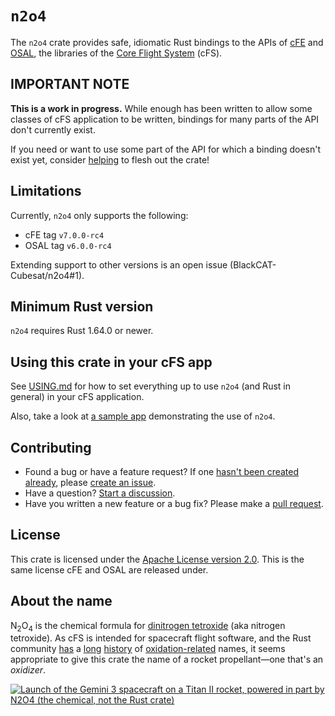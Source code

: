 # `n2o4`

The `n2o4` crate provides safe, idiomatic Rust bindings
to the APIs of [cFE] and [OSAL],
the libraries of the [Core Flight System] (cFS).

## IMPORTANT NOTE

**This is a work in progress.**
While enough has been written to allow some classes of cFS application to be written,
bindings for many parts of the API don't currently exist.

If you need or want to use some part of the API for which a binding doesn't exist yet,
consider [helping](#contrib) to flesh out the crate!

## Limitations

Currently, `n2o4` only supports the following:

* cFE tag `v7.0.0-rc4`
* OSAL tag `v6.0.0-rc4`

Extending support to other versions is an open issue (BlackCAT-Cubesat/n2o4#1).

## Minimum Rust version

`n2o4` requires Rust 1.64.0 or newer.

## Using this crate in your cFS app

See [USING.md](USING.md) for how to set everything up to
use `n2o4` (and Rust in general) in your cFS application.

Also, take a look at [a sample app] demonstrating the use of `n2o4`.

## <span id="contrib" />Contributing

* Found a bug or have a feature request?
  If one [hasn't been created already], please [create an issue].
* Have a question? [Start a discussion].
* Have you written a new feature or a bug fix?
  Please make a [pull request].

## License

This crate is licensed under the [Apache License version 2.0](LICENSE).
This is the same license cFE and OSAL are released under.

## About the name

N<sub>2</sub>O<sub>4</sub> is the chemical formula for [dinitrogen tetroxide] (aka nitrogen tetroxide).
As cFS is intended for spacecraft flight software,
and the Rust community
[has](https://www.redox-os.org/)
a [long](https://github.com/pyo3/pyo3)
[history](https://rustacean.net/)
of [oxidation-related](https://wiki.mozilla.org/Oxidation)
names,
it seems appropriate to give this crate the name of a rocket propellant&mdash;one that's an _oxidizer_.

[![Launch of the Gemini 3 spacecraft on a Titan II rocket, powered in part by N2O4 (the chemical, not the Rust crate)](https://upload.wikimedia.org/wikipedia/commons/thumb/f/fd/Gemini_3.jpg/206px-Gemini_3.jpg)](https://commons.wikimedia.org/wiki/File:Gemini_3.jpg)

[cFE]: https://github.com/nasa/cFE
[OSAL]: https://github.com/nasa/osal
[Core Flight System]: https://cfs.gsfc.nasa.gov/
[a sample app]: https://github.com/BlackCAT-CubeSat/rust_sample_app
[hasn't been created already]: https://github.com/BlackCAT-CubeSat/n2o4/issues
[create an issue]: https://github.com/BlackCAT-CubeSat/n2o4/issues/new
[Start a discussion]: https://github.com/BlackCAT-CubeSat/n2o4/discussions
[pull request]: https://github.com/BlackCAT-CubeSat/n2o4/pulls
[crate of the same name]: https://crates.io/crates/cfs-sys
[dinitrogen tetroxide]: https://en.wikipedia.org/wiki/Dinitrogen_tetroxide
